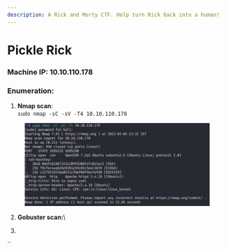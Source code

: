 ```yaml
---
description: A Rick and Morty CTF. Help turn Rick back into a human!
---
```


# Pickle Rick

### Machine IP: 10.10.110.178&#x20;

### Enumeration:

1. **Nmap scan**:\
   `sudo nmap -sC -sV -T4 10.10.110.178`

<figure><img src=".gitbook/assets/image.png" alt=""><figcaption></figcaption></figure>

2. **Gobuster scan:**\

3.

``
